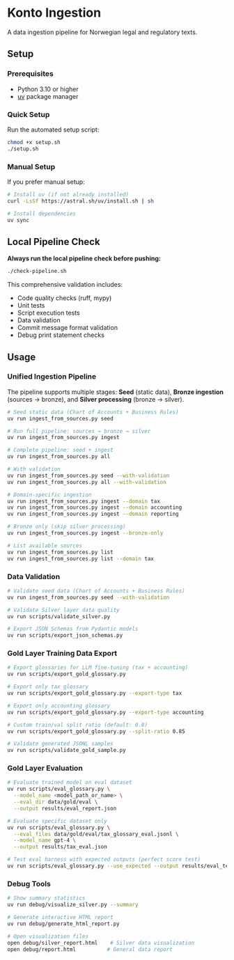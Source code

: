 # Konto Ingestion

A data ingestion pipeline for Norwegian legal and regulatory texts.

## Setup

### Prerequisites
- Python 3.10 or higher
- [uv](https://github.com/astral-sh/uv) package manager

### Quick Setup

Run the automated setup script:

```bash
chmod +x setup.sh
./setup.sh
```

### Manual Setup

If you prefer manual setup:

```bash
# Install uv (if not already installed)
curl -LsSf https://astral.sh/uv/install.sh | sh

# Install dependencies
uv sync
```

## Local Pipeline Check

**Always run the local pipeline check before pushing:**

```bash
./check-pipeline.sh
```

This comprehensive validation includes:
- Code quality checks (ruff, mypy)
- Unit tests
- Script execution tests
- Data validation
- Commit message format validation
- Debug print statement checks

## Usage

### Unified Ingestion Pipeline

The pipeline supports multiple stages: **Seed** (static data), **Bronze ingestion** (sources → bronze), and **Silver processing** (bronze → silver).

```bash
# Seed static data (Chart of Accounts + Business Rules)
uv run ingest_from_sources.py seed

# Run full pipeline: sources → bronze → silver
uv run ingest_from_sources.py ingest

# Complete pipeline: seed + ingest
uv run ingest_from_sources.py all

# With validation
uv run ingest_from_sources.py seed --with-validation
uv run ingest_from_sources.py all --with-validation

# Domain-specific ingestion
uv run ingest_from_sources.py ingest --domain tax
uv run ingest_from_sources.py ingest --domain accounting
uv run ingest_from_sources.py ingest --domain reporting

# Bronze only (skip silver processing)
uv run ingest_from_sources.py ingest --bronze-only

# List available sources
uv run ingest_from_sources.py list
uv run ingest_from_sources.py list --domain tax
```

### Data Validation
```bash
# Validate seed data (Chart of Accounts + Business Rules)
uv run ingest_from_sources.py seed --with-validation

# Validate Silver layer data quality
uv run scripts/validate_silver.py

# Export JSON Schemas from Pydantic models
uv run scripts/export_json_schemas.py
```

### Gold Layer Training Data Export
```bash
# Export glossaries for LLM fine-tuning (tax + accounting)
uv run scripts/export_gold_glossary.py

# Export only tax glossary
uv run scripts/export_gold_glossary.py --export-type tax

# Export only accounting glossary
uv run scripts/export_gold_glossary.py --export-type accounting

# Custom train/val split ratio (default: 0.8)
uv run scripts/export_gold_glossary.py --split-ratio 0.85

# Validate generated JSONL samples
uv run scripts/validate_gold_sample.py
```

### Gold Layer Evaluation
```bash
# Evaluate trained model on eval dataset
uv run scripts/eval_glossary.py \
  --model_name <model_path_or_name> \
  --eval_dir data/gold/eval \
  --output results/eval_report.json

# Evaluate specific dataset only
uv run scripts/eval_glossary.py \
  --eval_files data/gold/eval/tax_glossary_eval.jsonl \
  --model_name gpt-4 \
  --output results/tax_eval.json

# Test eval harness with expected outputs (perfect score test)
uv run scripts/eval_glossary.py --use_expected --output results/eval_test.json
```

### Debug Tools
```bash
# Show summary statistics
uv run debug/visualize_silver.py --summary

# Generate interactive HTML report
uv run debug/generate_html_report.py

# Open visualization files
open debug/silver_report.html    # Silver data visualization
open debug/report.html          # General data report
```